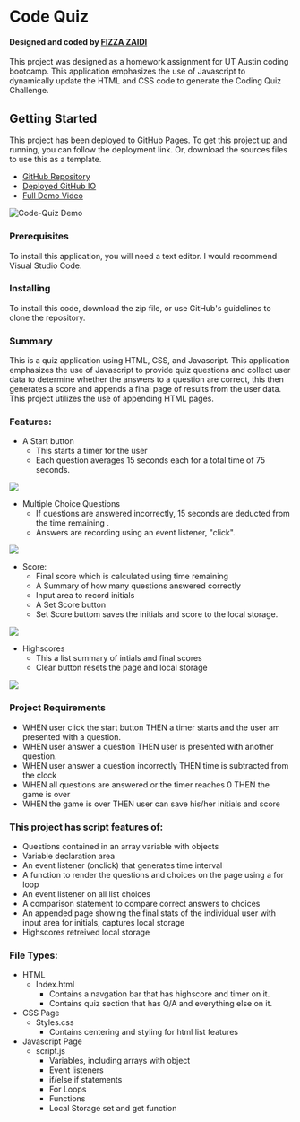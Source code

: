 # Code Quiz

<h4>Designed and coded by <a href="https://github.com/fizzaaz">FIZZA ZAIDI</a></h4>
This project was designed as a homework assignment for UT Austin coding bootcamp. This application emphasizes the use of Javascript to dynamically update the HTML and CSS code to generate the Coding Quiz Challenge.

## Getting Started
This project has been deployed to GitHub Pages. To get this project up and running, you can follow the deployment link. Or, download the sources files to use this as a template.

* [GitHub Repository](https://github.com/fizzaaz/Code-Quiz)
* [Deployed GitHub IO](https://fizzaaz.github.io/Code-Quiz/)
* [Full Demo Video]()

![Code-Quiz Demo](assets/demo/gif.gif)

### Prerequisites

To install this application, you will need a text editor. I would recommend Visual Studio Code. 

### Installing

To install this code, download the zip file, or use GitHub's guidelines to clone the repository. 

### Summary
This is a quiz application using HTML, CSS, and Javascript. This application emphasizes the use of Javascript to provide quiz questions and collect user data to determine whether the answers to a question are correct, this then generates a score and appends a final page of results from the user data. This project utilizes the use of appending HTML pages.

### Features: 
* A Start button 
    * This starts a timer for the user
    * Each question averages 15 seconds each for a total time of 75 seconds. 

![](assets/images/button.PNG)

* Multiple Choice Questions
    * If questions are answered incorrectly, 15 seconds are deducted from the time remaining .
    * Answers are recording using an event listener, "click".

![](assets/images/question1.PNG)

* Score: 
    * Final score which is calculated using time remaining
    * A Summary of how many questions answered correctly 
    * Input area to record initials
    * A Set Score button
    * Set Score buttom saves the initials and score to the local storage.

![](assets/images/final.PNG)

* Highscores
    * This a list summary of intials and final scores
    * Clear button resets the page and local storage

![](assets/images/high.PNG)

### Project Requirements
* WHEN user click the start button THEN a timer starts and the user am presented with a question.
* WHEN user answer a question THEN user is presented with another question.
* WHEN user answer a question incorrectly THEN time is subtracted from the clock
* WHEN all questions are answered or the timer reaches 0 THEN the game is over
* WHEN the game is over THEN user can save his/her initials and score

### This project has script features of:
* Questions contained in an array variable with objects
* Variable declaration area 
* An event listener (onclick) that generates time interval
* A function to render the questions and choices on the page using a for loop
* An event listener on all list choices 
* A comparison statement to compare correct answers to choices
* An appended page showing the final stats of the individual user with input area for initials, captures local storage
* Highscores retreived local storage

### File Types: 
* HTML
    * Index.html 
        * Contains a navgation bar that has highscore and timer on it.
        * Contains quiz section that has Q/A and everything else on it.
* CSS Page
    * Styles.css
        * Contains centering and styling for html list features
* Javascript Page
    * script.js 
        * Variables, including arrays with object
        * Event listeners
        * if/else if statements
        * For Loops
        * Functions 
        * Local Storage set and get function
